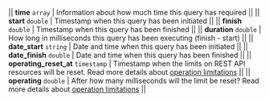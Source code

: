 || **time**
`array` | Information about how much time this query has required ||
|| **start**
`double` | Timestamp when this query has been initiated ||
|| **finish**
`double` | Timestamp when this query has been finished ||
|| **duration**
`double` | How long in milliseconds this query has been executing (finish - start) ||
|| **date_start**
`string` | Date and time when this query has been initiated ||
|| **date_finish**
`double` | Date and time when this query has been finished ||
|| **operating_reset_at**
`timestamp` | Timestamp when the limits on REST API resources will be reset. Read more details about [operation limitations](/limits.html) ||
|| **operating**
`double` | After how many milliseconds will the limit be reset? Read more details about [operation limitations](/limits.html) ||